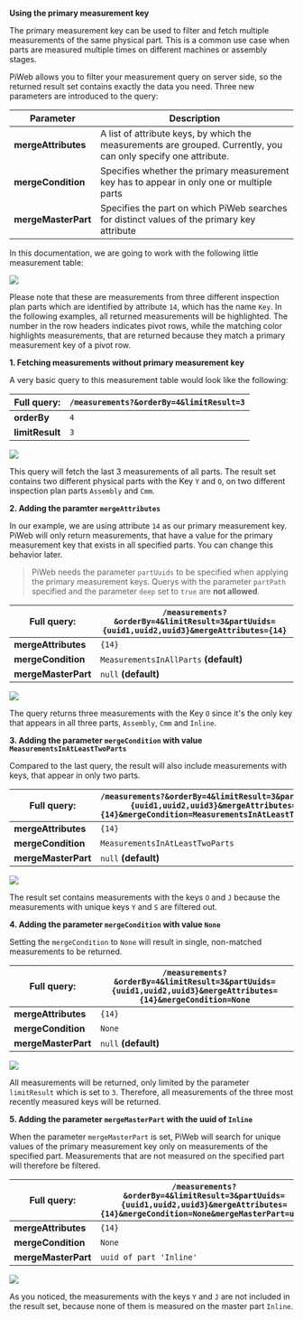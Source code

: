 **Using the primary measurement key**

The primary measurement key can be used to filter and fetch multiple measurements of the same physical part. This is a common use case when parts are measured multiple times on different machines or assembly stages.

PiWeb allows you to filter your measurement query on server side, so the returned result set contains exactly the data you need. Three new parameters are introduced to the query:

| **Parameter** | Description |
|------------------|--------------------------------------------------------------------|
| **mergeAttributes** | A list of attribute keys, by which the measurements are grouped. Currently, you can only specify one attribute. | 
| **mergeCondition** | Specifies whether the primary measurement key has to appear in only one or multiple parts| 
| **mergeMasterPart** | Specifies the part on which PiWeb searches for distinct values of the primary key attribute

In this documentation, we are going to work with the following little measurement table:

<img src="/PiWeb-Api/images/default.png" class="img-responsive center-block">

Please note that these are measurements from three different inspection plan parts which are identified by attribute `14`, which has the name `Key`. In the following examples, all returned measurements will be highlighted. The number in the row headers indicates pivot rows, while the matching color highlights measurements, that are returned because they match a primary measurement key of a pivot row.

**1. Fetching measurements without primary measurement key**

 A very basic query to this measurement table would look like the following:

| **Full query:** | `/measurements?&orderBy=4&limitResult=3` |
|------------------|--------------------------------------------------------------------|
| **orderBy** | `4` | 
| **limitResult** | `3` | 

<img src="/PiWeb-Api/images/limitResult.png" class="img-responsive center-block">

This query will fetch the last 3 measurements of all parts. The result set contains two different physical parts with the Key `Y` and `O`, on two different inspection plan parts `Assembly` and `Cmm`.


**2. Adding the paramter `mergeAttributes`**

In our example, we are using attribute `14` as our primary measurement key. PiWeb will only return measurements, that have a value for the primary measurement key that exists in all specified parts. You can change this behavior later.

> PiWeb needs the parameter `partUuids` to be specified when applying the primary measurement keys. Querys with the parameter `partPath` specified and the parameter `deep` set to `true` are **not allowed**.


| **Full query:** | `/measurements?&orderBy=4&limitResult=3&partUuids={uuid1,uuid2,uuid3}&mergeAttributes={14}` |
|------------------|--------------------------------------------------------------------|
| **mergeAttributes** | `{14}` | 
| **mergeCondition** | `MeasurementsInAllParts` **(default)** |
| **mergeMasterPart** | `null` **(default)** |

<img src="/PiWeb-Api/images/measurementsInAllParts.png" class="img-responsive center-block">

The query returns three measurements with the Key `O` since it's the only key that appears in all three parts, `Assembly`, `Cmm` and `Inline`. 

**3. Adding the parameter `mergeCondition` with value `MeasurementsInAtLeastTwoParts`**

Compared to the last query, the result will also include measurements with keys, that appear in only two parts.

| **Full query:** | `/measurements?&orderBy=4&limitResult=3&partUuids={uuid1,uuid2,uuid3}&mergeAttributes={14}&mergeCondition=MeasurementsInAtLeastTwoParts` |
|------------------|--------------------------------------------------------------------|
| **mergeAttributes** | `{14}` | 
| **mergeCondition** | `MeasurementsInAtLeastTwoParts` | 
| **mergeMasterPart** | `null` **(default)** |

<img src="/PiWeb-Api/images/measurementsInAtLeastTwoParts.png" class="img-responsive center-block">

The result set contains measurements with the keys `O` and `J` because the measurements with unique keys `Y` and `S` are filtered out.

**4. Adding the parameter `mergeCondition` with value `None`**

Setting the `mergeCondition` to `None` will result in single, non-matched measurements to be returned. 

| **Full query:** | `/measurements?&orderBy=4&limitResult=3&partUuids={uuid1,uuid2,uuid3}&mergeAttributes={14}&mergeCondition=None` |
|------------------|--------------------------------------------------------------------|
| **mergeAttributes** | `{14}` | 
| **mergeCondition** | `None` | 
| **mergeMasterPart** | `null` **(default)** |

<img src="/PiWeb-Api/images/mergeAttributes.png" class="img-responsive center-block">

All measurements will be returned, only limited by the parameter `limitResult` which is set to `3`. Therefore, all measurements of the three most recently measured keys will be returned.

**5. Adding the parameter `mergeMasterPart` with the uuid of `Inline`**

When the parameter `mergeMasterPart` is set, PiWeb will search for unique values of the primary measurement key only on measurements of the specified part. Measurements that are not measured on the specified part will therefore be filtered.

| **Full query:** | `/measurements?&orderBy=4&limitResult=3&partUuids={uuid1,uuid2,uuid3}&mergeAttributes={14}&mergeCondition=None&mergeMasterPart=uuid` |
|------------------|--------------------------------------------------------------------|
| **mergeAttributes** | `{14}` | 
| **mergeCondition** | `None` | 
| **mergeMasterPart** | `uuid of part 'Inline'` |


<img src="/PiWeb-Api/images/mergeMasterPart.png" class="img-responsive center-block">

As you noticed, the measurements with the keys `Y` and `J` are not included in the result set, because none of them is measured on the master part `Inline`.